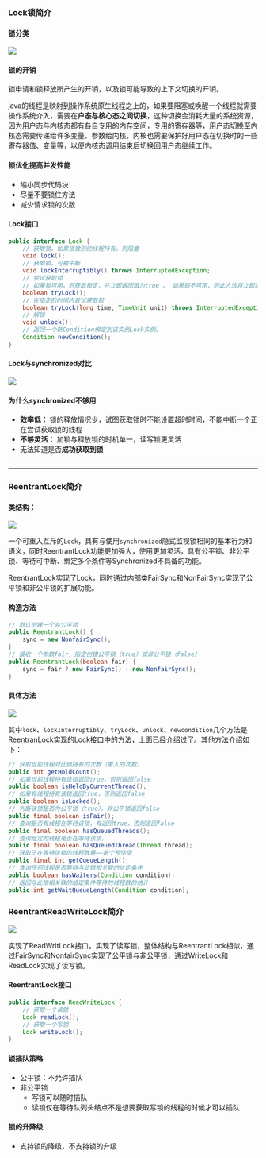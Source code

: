 ### Lock锁简介

#### 锁分类

![](Lock.png)

#### 锁的开销

锁申请和锁释放所产生的开销，以及锁可能导致的上下文切换的开销。

java的线程是映射到操作系统原生线程之上的，如果要阻塞或唤醒一个线程就需要操作系统介入，需要在**户态与核心态之间切换**，这种切换会消耗大量的系统资源，因为用户态与内核态都有各自专用的内存空间，专用的寄存器等，用户态切换至内核态需要传递给许多变量、参数给内核，内核也需要保护好用户态在切换时的一些寄存器值、变量等，以便内核态调用结束后切换回用户态继续工作。

#### 锁优化提高并发性能

+ 缩小同步代码块
+ 尽量不要锁住方法
+ 减少请求锁的次数

#### Lock接口

```java
public interface Lock {
    // 获取锁，如果锁被别的线程持有，则阻塞
    void lock();
    // 获取锁，可被中断
    void lockInterruptibly() throws InterruptedException;
    // 尝试获取锁
    // 如果锁可用，则获取锁定，并立即返回值为true 。 如果锁不可用，则此方法将立即返回值为false 
    boolean tryLock();
    // 在指定的时间内尝试获取锁
    boolean tryLock(long time, TimeUnit unit) throws InterruptedException;
    // 解锁
    void unlock();
    // 返回一个新Condition绑定到该实例Lock实例。 
    Condition newCondition();
}
```

#### Lock与synchronized对比

![](Lock与sync对比.png)

#### 为什么synchronized不够用

+ **效率低：** 锁的释放情况少，试图获取锁时不能设置超时时间，不能中断一个正在尝试获取锁的线程
+ **不够灵活：** 加锁与释放锁的时机单一，读写锁更灵活
+ 无法知道是否**成功获取到锁**

****

****

### ReentrantLock简介

#### 类结构：

![](ReentrantLock.png)

一个可重入互斥的`Lock`，具有与使用`synchronized`隐式监视锁相同的基本行为和语义，同时ReentrantLock功能更加强大，使用更加灵活，具有公平锁、非公平锁、等待可中断、绑定多个条件等Synchronized不具备的功能。

ReentrantLock实现了Lock，同时通过内部类FairSync和NonFairSync实现了公平锁和非公平锁的扩展功能。

#### 构造方法

```java
// 默认创建一个非公平锁
public ReentrantLock() {
    sync = new NonfairSync();
}
// 接收一个参数fair，指定创建公平锁（true）或非公平锁（false）
public ReentrantLock(boolean fair) {
    sync = fair ? new FairSync() : new NonfairSync();
}
```

#### 具体方法

![](ReentrantLockMethod.png)

其中`lock`、`lockInterruptibly`、`tryLock`、`unlock`、`newcondition`几个方法是ReentranLock实现的Lock接口中的方法，上面已经介绍过了。其他方法介绍如下：

```java
// 获取当前线程对此锁持有的次数（重入的次数）
public int getHoldCount();
// 如果当前线程持有该锁返回true，否则返回false
public boolean isHeldByCurrentThread();
// 如果有线程持有该锁返回true，否则返回false
public boolean isLocked();
// 判断该锁是否为公平锁（true），非公平锁返回false
public final boolean isFair();
// 查询是否有线程在等待该锁，有返回true，否则返回false
public final boolean hasQueuedThreads();
// 查询给定的线程是否在等待该锁，
public final boolean hasQueuedThread(Thread thread);
// 获取正在等待该锁的线程数量——是个预估值
public final int getQueueLength();
// 查询任何线程是否等待与此锁相关联的给定条件
public boolean hasWaiters(Condition condition);
// 返回与此锁相关联的给定条件等待的线程数的估计
public int getWaitQueueLength(Condition condition);
```

### ReentrantReadWriteLock简介

![](ReentrantReadWriteLock.png)

实现了ReadWritLock接口，实现了读写锁，整体结构与ReentrantLock相似，通过FairSync和NonfairSync实现了公平锁与非公平锁，通过WriteLock和ReadLock实现了读写锁。

#### ReentrantLock接口

```java
public interface ReadWriteLock {
    // 获取一个读锁
    Lock readLock();
	// 获取一个写锁
    Lock writeLock();
}
```

#### 锁插队策略

+ 公平锁：不允许插队
+ 非公平锁
  + 写锁可以随时插队
  + 读锁仅在等待队列头结点不是想要获取写锁的线程的时候才可以插队

#### 锁的升降级

+ 支持锁的降级，不支持锁的升级